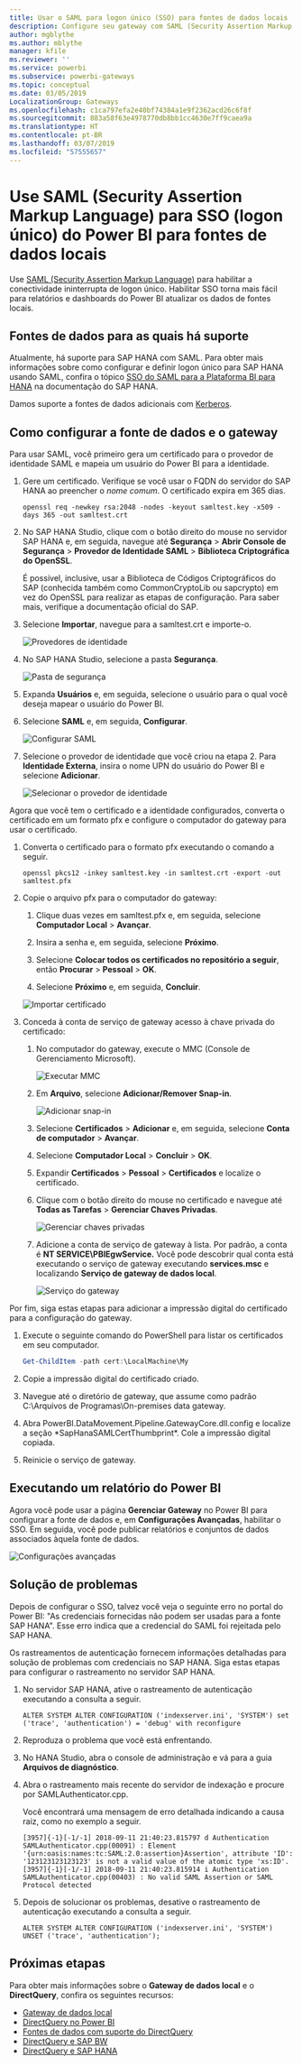 ```yaml
---
title: Usar o SAML para logon único (SSO) para fontes de dados locais
description: Configure seu gateway com SAML (Security Assertion Markup Language) para habilitar SSO (logon único) do Power BI para fontes de dados locais.
author: mgblythe
ms.author: mblythe
manager: kfile
ms.reviewer: ''
ms.service: powerbi
ms.subservice: powerbi-gateways
ms.topic: conceptual
ms.date: 03/05/2019
LocalizationGroup: Gateways
ms.openlocfilehash: c1ca797efa2e40bf74384a1e9f2362acd26c6f8f
ms.sourcegitcommit: 883a58f63e4978770db8bb1cc4630e7ff9caea9a
ms.translationtype: HT
ms.contentlocale: pt-BR
ms.lasthandoff: 03/07/2019
ms.locfileid: "57555657"
---
```

# <a name="use-security-assertion-markup-language-saml-for-single-sign-on-sso-from-power-bi-to-on-premises-data-sources"></a>Use SAML (Security Assertion Markup Language) para SSO (logon único) do Power BI para fontes de dados locais

Use [SAML (Security Assertion Markup Language)](https://www.onelogin.com/pages/saml) para habilitar a conectividade ininterrupta de logon único. Habilitar SSO torna mais fácil para relatórios e dashboards do Power BI atualizar os dados de fontes locais.

## <a name="supported-data-sources"></a>Fontes de dados para as quais há suporte

Atualmente, há suporte para SAP HANA com SAML. Para obter mais informações sobre como configurar e definir logon único para SAP HANA usando SAML, confira o tópico [SSO do SAML para a Plataforma BI para HANA](https://wiki.scn.sap.com/wiki/display/SAPHANA/SAML+SSO+for+BI+Platform+to+HANA) na documentação do SAP HANA.

Damos suporte a fontes de dados adicionais com [Kerberos](service-gateway-sso-kerberos.md).

## <a name="configuring-the-gateway-and-data-source"></a>Como configurar a fonte de dados e o gateway

Para usar SAML, você primeiro gera um certificado para o provedor de identidade SAML e mapeia um usuário do Power BI para a identidade.

1. Gere um certificado. Verifique se você usar o FQDN do servidor do SAP HANA ao preencher o *nome comum*. O certificado expira em 365 dias.

    ```
    openssl req -newkey rsa:2048 -nodes -keyout samltest.key -x509 -days 365 -out samltest.crt
    ```

1. No SAP HANA Studio, clique com o botão direito do mouse no servidor SAP HANA e, em seguida, navegue até **Segurança** > **Abrir Console de Segurança** > **Provedor de Identidade SAML**  >  **Biblioteca Criptográfica do OpenSSL**.

    É possível, inclusive, usar a Biblioteca de Códigos Criptográficos do SAP (conhecida também como CommonCryptoLib ou sapcrypto) em vez do OpenSSL para realizar as etapas de configuração. Para saber mais, verifique a documentação oficial do SAP.

1. Selecione **Importar**, navegue para a samltest.crt e importe-o.

    ![Provedores de identidade](media/service-gateway-sso-saml/identity-providers.png)

1. No SAP HANA Studio, selecione a pasta **Segurança**.

    ![Pasta de segurança](media/service-gateway-sso-saml/security-folder.png)

1. Expanda **Usuários** e, em seguida, selecione o usuário para o qual você deseja mapear o usuário do Power BI.

1. Selecione **SAML** e, em seguida, **Configurar**.

    ![Configurar SAML](media/service-gateway-sso-saml/configure-saml.png)

1. Selecione o provedor de identidade que você criou na etapa 2. Para **Identidade Externa**, insira o nome UPN do usuário do Power BI e selecione **Adicionar**.

    ![Selecionar o provedor de identidade](media/service-gateway-sso-saml/select-identity-provider.png)

Agora que você tem o certificado e a identidade configurados, converta o certificado em um formato pfx e configure o computador do gateway para usar o certificado.

1. Converta o certificado para o formato pfx executando o comando a seguir.

    ```
    openssl pkcs12 -inkey samltest.key -in samltest.crt -export -out samltest.pfx
    ```

1. Copie o arquivo pfx para o computador do gateway:

    1. Clique duas vezes em samltest.pfx e, em seguida, selecione **Computador Local** > **Avançar**.

    1. Insira a senha e, em seguida, selecione **Próximo**.

    1. Selecione **Colocar todos os certificados no repositório a seguir**, então **Procurar** > **Pessoal** > **OK**.

    1. Selecione **Próximo** e, em seguida, **Concluir**.

    ![Importar certificado](media/service-gateway-sso-saml/import-certificate.png)

1. Conceda à conta de serviço de gateway acesso à chave privada do certificado:

    1. No computador do gateway, execute o MMC (Console de Gerenciamento Microsoft).

        ![Executar MMC](media/service-gateway-sso-saml/run-mmc.png)

    1. Em **Arquivo**, selecione **Adicionar/Remover Snap-in**.

        ![Adicionar snap-in](media/service-gateway-sso-saml/add-snap-in.png)

    1. Selecione **Certificados** > **Adicionar** e, em seguida, selecione **Conta de computador** > **Avançar**.

    1. Selecione **Computador Local** > **Concluir** > **OK**.

    1. Expandir **Certificados** > **Pessoal** > **Certificados** e localize o certificado.

    1. Clique com o botão direito do mouse no certificado e navegue até **Todas as Tarefas** > **Gerenciar Chaves Privadas**.

        ![Gerenciar chaves privadas](media/service-gateway-sso-saml/manage-private-keys.png)

    1. Adicione a conta de serviço de gateway à lista. Por padrão, a conta é **NT SERVICE\PBIEgwService.** Você pode descobrir qual conta está executando o serviço de gateway executando **services.msc** e localizando **Serviço de gateway de dados local**.

        ![Serviço do gateway](media/service-gateway-sso-saml/gateway-service.png)

Por fim, siga estas etapas para adicionar a impressão digital do certificado para a configuração do gateway.

1. Execute o seguinte comando do PowerShell para listar os certificados em seu computador.

    ```powershell
    Get-ChildItem -path cert:\LocalMachine\My
    ```
1. Copie a impressão digital do certificado criado.

1. Navegue até o diretório de gateway, que assume como padrão C:\Arquivos de Programas\On-premises data gateway.

1. Abra PowerBI.DataMovement.Pipeline.GatewayCore.dll.config e localize a seção \*SapHanaSAMLCertThumbprint\*. Cole a impressão digital copiada.

1. Reinicie o serviço de gateway.

## <a name="running-a-power-bi-report"></a>Executando um relatório do Power BI

Agora você pode usar a página **Gerenciar Gateway** no Power BI para configurar a fonte de dados e, em **Configurações Avançadas**, habilitar o SSO. Em seguida, você pode publicar relatórios e conjuntos de dados associados àquela fonte de dados.

![Configurações avançadas](media/service-gateway-sso-saml/advanced-settings.png)

## <a name="troubleshooting"></a>Solução de problemas

Depois de configurar o SSO, talvez você veja o seguinte erro no portal do Power BI: "As credenciais fornecidas não podem ser usadas para a fonte SAP HANA". Esse erro indica que a credencial do SAML foi rejeitada pelo SAP HANA.

Os rastreamentos de autenticação fornecem informações detalhadas para solução de problemas com credenciais no SAP HANA. Siga estas etapas para configurar o rastreamento no servidor SAP HANA.

1. No servidor SAP HANA, ative o rastreamento de autenticação executando a consulta a seguir.

    ```
    ALTER SYSTEM ALTER CONFIGURATION ('indexserver.ini', 'SYSTEM') set ('trace', 'authentication') = 'debug' with reconfigure 
    ```

1. Reproduza o problema que você está enfrentando.

1. No HANA Studio, abra o console de administração e vá para a guia **Arquivos de diagnóstico**.

1. Abra o rastreamento mais recente do servidor de indexação e procure por SAMLAuthenticator.cpp.

    Você encontrará uma mensagem de erro detalhada indicando a causa raiz, como no exemplo a seguir.

    ```
    [3957]{-1}[-1/-1] 2018-09-11 21:40:23.815797 d Authentication   SAMLAuthenticator.cpp(00091) : Element '{urn:oasis:names:tc:SAML:2.0:assertion}Assertion', attribute 'ID': '123123123123123' is not a valid value of the atomic type 'xs:ID'.
    [3957]{-1}[-1/-1] 2018-09-11 21:40:23.815914 i Authentication   SAMLAuthenticator.cpp(00403) : No valid SAML Assertion or SAML Protocol detected
    ```

1. Depois de solucionar os problemas, desative o rastreamento de autenticação executando a consulta a seguir.

    ```
    ALTER SYSTEM ALTER CONFIGURATION ('indexserver.ini', 'SYSTEM') UNSET ('trace', 'authentication');
    ```

## <a name="next-steps"></a>Próximas etapas

Para obter mais informações sobre o **Gateway de dados local** e o **DirectQuery**, confira os seguintes recursos:

* [Gateway de dados local](service-gateway-onprem.md)
* [DirectQuery no Power BI](desktop-directquery-about.md)
* [Fontes de dados com suporte do DirectQuery](desktop-directquery-data-sources.md)
* [DirectQuery e SAP BW](desktop-directquery-sap-bw.md)
* [DirectQuery e SAP HANA](desktop-directquery-sap-hana.md)
